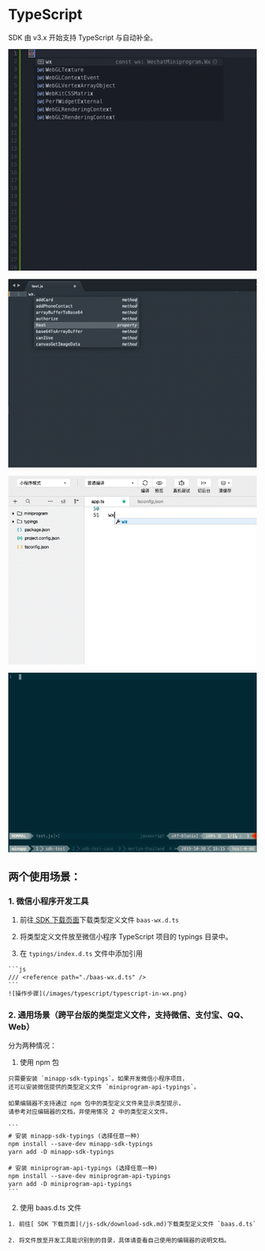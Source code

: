 # TypeScript

SDK 由 v3.x 开始支持 TypeScript 与自动补全。

![自动补全 - VS Code](/images/typescript/auto-completion-vscode.gif)

![自动补全 - Sublime](/images/typescript/auto-completion-sublime.gif)

![自动补全 - 微信开发者工具](/images/typescript/auto-completion-wx.gif)

![自动补全 - vim](/images/typescript/auto-completion-vim.gif)

## 两个使用场景：

### 1. 微信小程序开发工具

  1. 前往[ SDK 下载页面](/js-sdk/download-sdk.md)下载类型定义文件 `baas-wx.d.ts`

  2. 将类型定义文件放至微信小程序 TypeScript 项目的 typings 目录中。

  3. 在 `typings/index.d.ts` 文件中添加引用

    ```js
    /// <reference path="./baas-wx.d.ts" />
    ```
    ![操作步骤](/images/typescript/typescript-in-wx.png)

### 2. 通用场景（跨平台版的类型定义文件，支持微信、支付宝、QQ、Web）

  分为两种情况：

  1. 使用 npm 包

    只需要安装 `minapp-sdk-typings`。如果开发微信小程序项目，
    还可以安装微信提供的类型定义文件 `miniprogram-api-typings`。

    如果编辑器不支持通过 npm 包中的类型定义文件来显示类型提示，
    请参考对应编辑器的文档，并使用情况 2 中的类型定义文件。

    ```
    # 安装 minapp-sdk-typings (选择任意一种)
    npm install --save-dev minapp-sdk-typings
    yarn add -D minapp-sdk-typings

    # 安装 miniprogram-api-typings (选择任意一种)
    npm install --save-dev miniprogram-api-typings
    yarn add -D miniprogram-api-typings
    ```

  2. 使用 baas.d.ts 文件

    1. 前往[ SDK 下载页面](/js-sdk/download-sdk.md)下载类型定义文件 `baas.d.ts`

    2. 将文件放至开发工具能识别到的目录，具体请查看自己使用的编辑器的说明文档。

